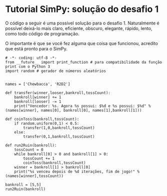 # Tutorial SimPy: solução do desafio 1

O código a seguir é uma possível solução para o desafio 1. Naturalmente é possível deixá-lo mais claro, eficiente, obscuro, elegante, rápido, lento, como todo código de programação.

O importante é que se você fez alguma que coisa que funcionou, acredito que está pronto para o SimPy.

```
# -*- coding: utf-8 -*-
from __future__ import print_function # para compatibilidade da função print com o Python 3
import random # gerador de números aleatórios


names = ['Chewbacca', 'R2D2']

def transfer(winner,looser,bankroll,tossCount):
    bankroll[winner] += 1
    bankroll[looser] -= 1
    print("Vencedor: %s. Agora %s possui: $%d e %s possui: $%d" % (names[winner], names[0], bankroll[0], names[1],bankroll[1]))
    
def coinToss(bankroll,tossCount):
    if random.uniform(0,1) < 0.5:
        transfer(1,0,bankroll,tossCount)
    else:
        transfer(0,1,bankroll,tossCount)

def run2Ruin(bankroll):
    tossCount = 0
    while bankroll[0] > 0 and bankroll[1] > 0:
        tossCount += 1
        coinToss(bankroll,tossCount)
    winner = bankroll[1] > bankroll[0]
    print("%s venceu depois de %d iterações, fim de jogo!" % (names[winner],tossCount))

bankroll = [5,5]
run2Ruin(bankroll)
```
<!---
não entendi, o código já estava no módulo anterior

Tava nada!
--->
